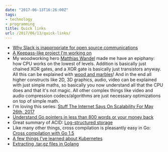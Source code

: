```yaml
---
date: "2017-06-13T16:26:00Z"
tags:
- technology
- programming
title: Quick links
url: /2017/06/13/quick-links/
---
```


- [Why Slack is inappropriate for open source communications](https://dave.cheney.net/2017/04/11/why-slack-is-inappropriate-for-open-source-communications)
- [A Keepass-like project I'm working on](https://github.com/function61/pi-security-module)
- My woodworking hero
  [Matthias Wandel](https://www.youtube.com/channel/UCckETVOT59aYw80B36aP9vw)
  made me have an epiphany: how CPU works on the lowest of levels. Addition is
  basically just chained XOR gates, and a XOR gate is basically just transistors
  anyway. All this can be explained with
  [wood and marbles](https://www.youtube.com/watch?v=GcDshWmhF4A)!
  And in the end all higher constructs like 2D, 3D graphics, audio, video can be
  explained with just simple maths, so basically you now understand all that the
  CPU does and that it's not magic. All other complex things like video and audio
  compression codecs/algorithms are just necessary optimizations on top of simple math.
- I'm loving this series: [Stuff The Internet Says On Scalability For May 26th, 2017](http://highscalability.com/blog/2017/5/26/stuff-the-internet-says-on-scalability-for-may-26th-2017.html)
- [Understand Go pointers in less than 800 words or your money back](https://dave.cheney.net/2017/04/26/understand-go-pointers-in-less-than-800-words-or-your-money-back)
- Great summary of ACID: [Log-structured storage](https://jvns.ca/blog/2017/06/11/log-structured-storage/)
- Like many other things, cross compilation is pleasantly easy in Go:
  [Cross compilation with Go 1.5](https://dave.cheney.net/2015/08/22/cross-compilation-with-go-1-5)
- [A few things I've learned about Kubernetes](https://jvns.ca/blog/2017/06/04/learning-about-kubernetes/)
- [Extracting .tar.gz files in Golang](https://gist.github.com/indraniel/1a91458984179ab4cf80#gistcomment-2122149)
